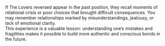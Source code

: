 If The Lovers reversed appear in the past position, they recall moments of relational crisis or poor choices that brought difficult consequences. You may remember relationships marked by misunderstandings, jealousy, or lack of emotional clarity.  
This experience is a valuable lesson: understanding one’s mistakes and fragilities makes it possible to build more authentic and conscious bonds in the future.
